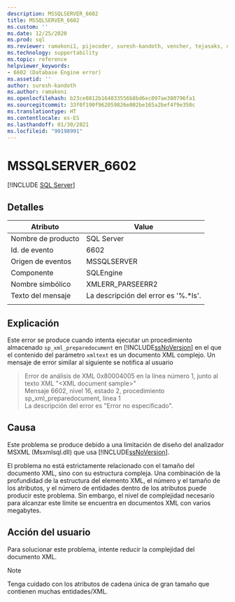 ```yaml
---
description: MSSQLSERVER_6602
title: MSSQLSERVER_6602
ms.custom: ''
ms.date: 12/25/2020
ms.prod: sql
ms.reviewer: ramakoni1, pijocoder, suresh-kandoth, vencher, tejasaks, docast
ms.technology: supportability
ms.topic: reference
helpviewer_keywords:
- 6602 (Database Engine error)
ms.assetid: ''
author: suresh-kandoth
ms.author: ramakoni
ms.openlocfilehash: b23ce0812b164033556b8bd6ec097ae380796fa1
ms.sourcegitcommit: 33f0f190f962059826e002be165a2bef4f9e350c
ms.translationtype: HT
ms.contentlocale: es-ES
ms.lasthandoff: 01/30/2021
ms.locfileid: "99198991"
---
```

# <a name="mssqlserver_6602"></a>MSSQLSERVER_6602
 [!INCLUDE [SQL Server](../../includes/applies-to-version/sqlserver.md)]

## <a name="details"></a>Detalles

|Atributo|Value|
|---|---|
|Nombre de producto|SQL Server|
|Id. de evento|6602|
|Origen de eventos|MSSQLSERVER|
|Componente|SQLEngine|
|Nombre simbólico|XMLERR_PARSEERR2|
|Texto del mensaje|La descripción del error es '%.*ls'.|
||

## <a name="explanation"></a>Explicación

Este error se produce cuando intenta ejecutar un procedimiento almacenado `sp_xml_preparedocument` en [!INCLUDE[ssNoVersion](../../includes/ssnoversion-md.md)] en el que el contenido del parámetro `xmltext` es un documento XML complejo. Un mensaje de error similar al siguiente se notifica al usuario

> Error de análisis de XML 0x80004005 en la línea número 1, junto al texto XML "\<XML document sample>"  
Mensaje 6602, nivel 16, estado 2, procedimiento sp_xml_preparedocument, línea 1  
La descripción del error es "Error no especificado".

## <a name="cause"></a>Causa

Este problema se produce debido a una limitación de diseño del analizador MSXML (Msxmlsql.dll) que usa [!INCLUDE[ssNoVersion](../../includes/ssnoversion-md.md)].

El problema no está estrictamente relacionado con el tamaño del documento XML, sino con su estructura compleja. Una combinación de la profundidad de la estructura del elemento XML, el número y el tamaño de los atributos, y el número de entidades dentro de los atributos puede producir este problema. Sin embargo, el nivel de complejidad necesario para alcanzar este límite se encuentra en documentos XML con varios megabytes.

## <a name="user-action"></a>Acción del usuario

Para solucionar este problema, intente reducir la complejidad del documento XML.

> [!NOTE]
> Tenga cuidado con los atributos de cadena única de gran tamaño que contienen muchas entidades/XML.
